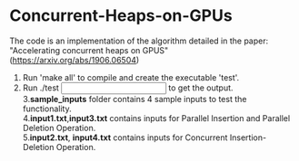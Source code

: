 # Concurrent-Heaps-on-GPUs
 The code is an implementation of the algorithm detailed in the paper: "Accelerating concurrent heaps on GPUS" (https://arxiv.org/abs/1906.06504)<br>

1. Run  'make all' to compile and create the executable 'test'. <br>
2. Run ./test <input file> to get the output. <br>
3.<b>sample_inputs</b> folder contains 4 sample inputs to test the functionality. <br>
4.<b>input1.txt</b>,<b>input3.txt</b> contains inputs for Parallel Insertion and Parallel Deletion Operation. <br>
5.<b>input2.txt</b>, <b>input4.txt</b> contains inputs for Concurrent Insertion-Deletion Operation. <br>
 
